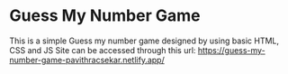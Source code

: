 # Guess My Number Game

This is a simple Guess my number game designed by using basic HTML, CSS and JS
Site can be accessed through this url: https://guess-my-number-game-pavithracsekar.netlify.app/

